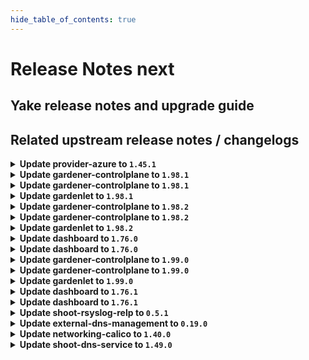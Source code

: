 ```yaml
---
hide_table_of_contents: true
---
```


# Release Notes next

## Yake release notes and upgrade guide

## Related upstream release notes / changelogs


<details>
<summary><b>Update provider-azure to <code>1.45.1</code></b></summary>

# [gardener/gardener-extension-provider-azure]

## 🐛 Bug Fixes

- `[OPERATOR]` Fix bug where only one infra mutator gets called by @AndreasBurger [#911]

## Docker Images
- gardener-extension-admission-azure: `europe-docker.pkg.dev/gardener-project/releases/gardener/extensions/admission-azure:v1.45.1`
- gardener-extension-provider-azure: `europe-docker.pkg.dev/gardener-project/releases/gardener/extensions/provider-azure:v1.45.1`


</details>

<details>
<summary><b>Update gardener-controlplane to <code>1.98.1</code></b></summary>

# [gardener/gardener]

## 🐛 Bug Fixes

- `[OPERATOR]` An issue causing gardenlet to panic while deleting `dependency-watchdog-access` secrets for workerless Shoots if the `status.technicalID` is not set for the Shoot is now fixed. by @shafeeqes [#10068]

## Helm Charts
- controlplane: `europe-docker.pkg.dev/gardener-project/releases/charts/gardener/controlplane:v1.98.1`
- gardenlet: `europe-docker.pkg.dev/gardener-project/releases/charts/gardener/gardenlet:v1.98.1`
- operator: `europe-docker.pkg.dev/gardener-project/releases/charts/gardener/operator:v1.98.1`
- resource-manager: `europe-docker.pkg.dev/gardener-project/releases/charts/gardener/resource-manager:v1.98.1`
## Docker Images
- admission-controller: `europe-docker.pkg.dev/gardener-project/releases/gardener/admission-controller:v1.98.1`
- apiserver: `europe-docker.pkg.dev/gardener-project/releases/gardener/apiserver:v1.98.1`
- controller-manager: `europe-docker.pkg.dev/gardener-project/releases/gardener/controller-manager:v1.98.1`
- gardenlet: `europe-docker.pkg.dev/gardener-project/releases/gardener/gardenlet:v1.98.1`
- node-agent: `europe-docker.pkg.dev/gardener-project/releases/gardener/node-agent:v1.98.1`
- operator: `europe-docker.pkg.dev/gardener-project/releases/gardener/operator:v1.98.1`
- resource-manager: `europe-docker.pkg.dev/gardener-project/releases/gardener/resource-manager:v1.98.1`
- scheduler: `europe-docker.pkg.dev/gardener-project/releases/gardener/scheduler:v1.98.1`


</details>

<details>
<summary><b>Update gardener-controlplane to <code>1.98.1</code></b></summary>

# [gardener/gardener]

## 🐛 Bug Fixes

- `[OPERATOR]` An issue causing gardenlet to panic while deleting `dependency-watchdog-access` secrets for workerless Shoots if the `status.technicalID` is not set for the Shoot is now fixed. by @shafeeqes [#10068]

## Helm Charts
- controlplane: `europe-docker.pkg.dev/gardener-project/releases/charts/gardener/controlplane:v1.98.1`
- gardenlet: `europe-docker.pkg.dev/gardener-project/releases/charts/gardener/gardenlet:v1.98.1`
- operator: `europe-docker.pkg.dev/gardener-project/releases/charts/gardener/operator:v1.98.1`
- resource-manager: `europe-docker.pkg.dev/gardener-project/releases/charts/gardener/resource-manager:v1.98.1`
## Docker Images
- admission-controller: `europe-docker.pkg.dev/gardener-project/releases/gardener/admission-controller:v1.98.1`
- apiserver: `europe-docker.pkg.dev/gardener-project/releases/gardener/apiserver:v1.98.1`
- controller-manager: `europe-docker.pkg.dev/gardener-project/releases/gardener/controller-manager:v1.98.1`
- gardenlet: `europe-docker.pkg.dev/gardener-project/releases/gardener/gardenlet:v1.98.1`
- node-agent: `europe-docker.pkg.dev/gardener-project/releases/gardener/node-agent:v1.98.1`
- operator: `europe-docker.pkg.dev/gardener-project/releases/gardener/operator:v1.98.1`
- resource-manager: `europe-docker.pkg.dev/gardener-project/releases/gardener/resource-manager:v1.98.1`
- scheduler: `europe-docker.pkg.dev/gardener-project/releases/gardener/scheduler:v1.98.1`


</details>

<details>
<summary><b>Update gardenlet to <code>1.98.1</code></b></summary>

# [gardener/gardener]

## 🐛 Bug Fixes

- `[OPERATOR]` An issue causing gardenlet to panic while deleting `dependency-watchdog-access` secrets for workerless Shoots if the `status.technicalID` is not set for the Shoot is now fixed. by @shafeeqes [#10068]

## Helm Charts
- controlplane: `europe-docker.pkg.dev/gardener-project/releases/charts/gardener/controlplane:v1.98.1`
- gardenlet: `europe-docker.pkg.dev/gardener-project/releases/charts/gardener/gardenlet:v1.98.1`
- operator: `europe-docker.pkg.dev/gardener-project/releases/charts/gardener/operator:v1.98.1`
- resource-manager: `europe-docker.pkg.dev/gardener-project/releases/charts/gardener/resource-manager:v1.98.1`
## Docker Images
- admission-controller: `europe-docker.pkg.dev/gardener-project/releases/gardener/admission-controller:v1.98.1`
- apiserver: `europe-docker.pkg.dev/gardener-project/releases/gardener/apiserver:v1.98.1`
- controller-manager: `europe-docker.pkg.dev/gardener-project/releases/gardener/controller-manager:v1.98.1`
- gardenlet: `europe-docker.pkg.dev/gardener-project/releases/gardener/gardenlet:v1.98.1`
- node-agent: `europe-docker.pkg.dev/gardener-project/releases/gardener/node-agent:v1.98.1`
- operator: `europe-docker.pkg.dev/gardener-project/releases/gardener/operator:v1.98.1`
- resource-manager: `europe-docker.pkg.dev/gardener-project/releases/gardener/resource-manager:v1.98.1`
- scheduler: `europe-docker.pkg.dev/gardener-project/releases/gardener/scheduler:v1.98.1`


</details>

<details>
<summary><b>Update gardener-controlplane to <code>1.98.2</code></b></summary>

# [gardener/gardener]

## 🏃 Others

- `[DEPENDENCY]` The following dependencies have been upgraded.  
  - github.com/gardener/autoscaler v1.29.0->v1.29.1  
  - github.com/gardener/autoscaler v1.28.2->v1.28.3  
  - github.com/gardener/autoscaler v1.27.2->v1.27.3 by @gardener-ci-robot [#10076]

## Helm Charts
- controlplane: `europe-docker.pkg.dev/gardener-project/releases/charts/gardener/controlplane:v1.98.2`
- gardenlet: `europe-docker.pkg.dev/gardener-project/releases/charts/gardener/gardenlet:v1.98.2`
- operator: `europe-docker.pkg.dev/gardener-project/releases/charts/gardener/operator:v1.98.2`
- resource-manager: `europe-docker.pkg.dev/gardener-project/releases/charts/gardener/resource-manager:v1.98.2`
## Docker Images
- admission-controller: `europe-docker.pkg.dev/gardener-project/releases/gardener/admission-controller:v1.98.2`
- apiserver: `europe-docker.pkg.dev/gardener-project/releases/gardener/apiserver:v1.98.2`
- controller-manager: `europe-docker.pkg.dev/gardener-project/releases/gardener/controller-manager:v1.98.2`
- gardenlet: `europe-docker.pkg.dev/gardener-project/releases/gardener/gardenlet:v1.98.2`
- node-agent: `europe-docker.pkg.dev/gardener-project/releases/gardener/node-agent:v1.98.2`
- operator: `europe-docker.pkg.dev/gardener-project/releases/gardener/operator:v1.98.2`
- resource-manager: `europe-docker.pkg.dev/gardener-project/releases/gardener/resource-manager:v1.98.2`
- scheduler: `europe-docker.pkg.dev/gardener-project/releases/gardener/scheduler:v1.98.2`


</details>

<details>
<summary><b>Update gardener-controlplane to <code>1.98.2</code></b></summary>

# [gardener/gardener]

## 🏃 Others

- `[DEPENDENCY]` The following dependencies have been upgraded.  
  - github.com/gardener/autoscaler v1.29.0->v1.29.1  
  - github.com/gardener/autoscaler v1.28.2->v1.28.3  
  - github.com/gardener/autoscaler v1.27.2->v1.27.3 by @gardener-ci-robot [#10076]

## Helm Charts
- controlplane: `europe-docker.pkg.dev/gardener-project/releases/charts/gardener/controlplane:v1.98.2`
- gardenlet: `europe-docker.pkg.dev/gardener-project/releases/charts/gardener/gardenlet:v1.98.2`
- operator: `europe-docker.pkg.dev/gardener-project/releases/charts/gardener/operator:v1.98.2`
- resource-manager: `europe-docker.pkg.dev/gardener-project/releases/charts/gardener/resource-manager:v1.98.2`
## Docker Images
- admission-controller: `europe-docker.pkg.dev/gardener-project/releases/gardener/admission-controller:v1.98.2`
- apiserver: `europe-docker.pkg.dev/gardener-project/releases/gardener/apiserver:v1.98.2`
- controller-manager: `europe-docker.pkg.dev/gardener-project/releases/gardener/controller-manager:v1.98.2`
- gardenlet: `europe-docker.pkg.dev/gardener-project/releases/gardener/gardenlet:v1.98.2`
- node-agent: `europe-docker.pkg.dev/gardener-project/releases/gardener/node-agent:v1.98.2`
- operator: `europe-docker.pkg.dev/gardener-project/releases/gardener/operator:v1.98.2`
- resource-manager: `europe-docker.pkg.dev/gardener-project/releases/gardener/resource-manager:v1.98.2`
- scheduler: `europe-docker.pkg.dev/gardener-project/releases/gardener/scheduler:v1.98.2`


</details>

<details>
<summary><b>Update gardenlet to <code>1.98.2</code></b></summary>

# [gardener/gardener]

## 🏃 Others

- `[DEPENDENCY]` The following dependencies have been upgraded.  
  - github.com/gardener/autoscaler v1.29.0->v1.29.1  
  - github.com/gardener/autoscaler v1.28.2->v1.28.3  
  - github.com/gardener/autoscaler v1.27.2->v1.27.3 by @gardener-ci-robot [#10076]

## Helm Charts
- controlplane: `europe-docker.pkg.dev/gardener-project/releases/charts/gardener/controlplane:v1.98.2`
- gardenlet: `europe-docker.pkg.dev/gardener-project/releases/charts/gardener/gardenlet:v1.98.2`
- operator: `europe-docker.pkg.dev/gardener-project/releases/charts/gardener/operator:v1.98.2`
- resource-manager: `europe-docker.pkg.dev/gardener-project/releases/charts/gardener/resource-manager:v1.98.2`
## Docker Images
- admission-controller: `europe-docker.pkg.dev/gardener-project/releases/gardener/admission-controller:v1.98.2`
- apiserver: `europe-docker.pkg.dev/gardener-project/releases/gardener/apiserver:v1.98.2`
- controller-manager: `europe-docker.pkg.dev/gardener-project/releases/gardener/controller-manager:v1.98.2`
- gardenlet: `europe-docker.pkg.dev/gardener-project/releases/gardener/gardenlet:v1.98.2`
- node-agent: `europe-docker.pkg.dev/gardener-project/releases/gardener/node-agent:v1.98.2`
- operator: `europe-docker.pkg.dev/gardener-project/releases/gardener/operator:v1.98.2`
- resource-manager: `europe-docker.pkg.dev/gardener-project/releases/gardener/resource-manager:v1.98.2`
- scheduler: `europe-docker.pkg.dev/gardener-project/releases/gardener/scheduler:v1.98.2`


</details>

<details>
<summary><b>Update dashboard to <code>1.76.0</code></b></summary>

# [gardener/dashboard]

## ⚠️ Breaking Changes

- `[USER]` DNS configuration is now maintained under `spec.extensions`. When modifying the DNS configuration of an existing shoot, the settings will be migrated to this new location, and the `syncProvidersFromShootSpecDNS` flag will be set to false by @grolu [#1888]
- `[USER]` The basic auth observability URLs and credentials are hidden if the OIDC observability URLs are displayed. Instead, fetch the credentials from the `<shootname>.monitoring` `Secret`. See also https://github.com/gardener/gardener/issues/9867 by @petersutter [#1899]
- `[DEVELOPER]` The local Vite dev server now starts on HTTPS at `https://localhost:8443` instead of `http://localhost:8080`. Run `yarn setup` to generate a server certificate and add the CA to the macOS keychain. by @holgerkoser [#1894]
## ✨ New Features

- `[USER]` Added support for DDNS / RFC2136 DNS provider by @grolu [#1889]
- `[USER]` Reflect search query on project clusters page in URL by @petersutter [#1952]
- `[USER]` The OIDC observability URLs can now be displayed for `Shoot` clusters, if enabled by the administrator by @petersutter [#1899]
- `[USER]` You can now configure custom shoot fields directly from the dashboard using the new editor, eliminating the need to use `kubectl`. by @petersutter [#1926]
- `[USER]` Enhanced DNS configuration logic to configure extension DNS settings in the `spec.extensions` section by @grolu [#1888]
- `[OPERATOR]` In order to mitigate Cross-Site Request Forgery (CSRF) attacks a random value is now part of the `state` parameter during the OIDC authorization code flow. by @holgerkoser [#1894]
- `[OPERATOR]` Added [host-prefix](https://owasp.org/www-project-web-security-testing-guide/v41/4-Web_Application_Security_Testing/06-Session_Management_Testing/02-Testing_for_Cookies_Attributes#host-prefix) to all cookie names. by @holgerkoser [#1894]
## 🐛 Bug Fixes

- `[DEVELOPER]` Fixed debugging issues by updating vscode-jest-runner config and scripts. by @holgerkoser [#1923]
## 🏃 Others

- `[USER]` Readiness Chips improvement: All `Shoot` constraints that are not in the condition `status != "True"` are shown. This includes conditions with statuses `"False"`, `"Unknown"` and `"Progressing"`. Previously, only constraints with an error code were displayed. by @petersutter [#1887]
- `[DEVELOPER]` Refactored store to use context and getters, and improved frontend components by eliminating fuzzy interfaces and direct store data mapping for better maintainability and quality. by @holgerkoser [#1838]

## Docker Images
- gardener-dashboard: `europe-docker.pkg.dev/gardener-project/releases/gardener/dashboard:1.76.0`


</details>

<details>
<summary><b>Update dashboard to <code>1.76.0</code></b></summary>

# [gardener/dashboard]

## ⚠️ Breaking Changes

- `[USER]` DNS configuration is now maintained under `spec.extensions`. When modifying the DNS configuration of an existing shoot, the settings will be migrated to this new location, and the `syncProvidersFromShootSpecDNS` flag will be set to false by @grolu [#1888]
- `[USER]` The basic auth observability URLs and credentials are hidden if the OIDC observability URLs are displayed. Instead, fetch the credentials from the `<shootname>.monitoring` `Secret`. See also https://github.com/gardener/gardener/issues/9867 by @petersutter [#1899]
- `[DEVELOPER]` The local Vite dev server now starts on HTTPS at `https://localhost:8443` instead of `http://localhost:8080`. Run `yarn setup` to generate a server certificate and add the CA to the macOS keychain. by @holgerkoser [#1894]
## ✨ New Features

- `[USER]` Added support for DDNS / RFC2136 DNS provider by @grolu [#1889]
- `[USER]` Reflect search query on project clusters page in URL by @petersutter [#1952]
- `[USER]` The OIDC observability URLs can now be displayed for `Shoot` clusters, if enabled by the administrator by @petersutter [#1899]
- `[USER]` You can now configure custom shoot fields directly from the dashboard using the new editor, eliminating the need to use `kubectl`. by @petersutter [#1926]
- `[USER]` Enhanced DNS configuration logic to configure extension DNS settings in the `spec.extensions` section by @grolu [#1888]
- `[OPERATOR]` In order to mitigate Cross-Site Request Forgery (CSRF) attacks a random value is now part of the `state` parameter during the OIDC authorization code flow. by @holgerkoser [#1894]
- `[OPERATOR]` Added [host-prefix](https://owasp.org/www-project-web-security-testing-guide/v41/4-Web_Application_Security_Testing/06-Session_Management_Testing/02-Testing_for_Cookies_Attributes#host-prefix) to all cookie names. by @holgerkoser [#1894]
## 🐛 Bug Fixes

- `[DEVELOPER]` Fixed debugging issues by updating vscode-jest-runner config and scripts. by @holgerkoser [#1923]
## 🏃 Others

- `[USER]` Readiness Chips improvement: All `Shoot` constraints that are not in the condition `status != "True"` are shown. This includes conditions with statuses `"False"`, `"Unknown"` and `"Progressing"`. Previously, only constraints with an error code were displayed. by @petersutter [#1887]
- `[DEVELOPER]` Refactored store to use context and getters, and improved frontend components by eliminating fuzzy interfaces and direct store data mapping for better maintainability and quality. by @holgerkoser [#1838]

## Docker Images
- gardener-dashboard: `europe-docker.pkg.dev/gardener-project/releases/gardener/dashboard:1.76.0`


</details>

<details>
<summary><b>Update gardener-controlplane to <code>1.99.0</code></b></summary>

# [gardener/gardener]

## 🐛 Bug Fixes

- `[OPERATOR]` Merge the CoreDNS and Node Local DNS dashboards into a single improved DNS dashboard by @vicwicker [#10034]
## 🏃 Others

- `[DEPENDENCY]` The `europe-docker.pkg.dev/gardener-project/releases/3rd/kubernetesui/metrics-scraper` image has been updated to `v1.0.9`. by @gardener-ci-robot [#10055]
- `[DEPENDENCY]` The `quay.io/prometheus/prometheus` image has been updated to `v2.53.1`. by @gardener-ci-robot [#10104]
- `[DEPENDENCY]` The `credativ/vali` image has been updated to `v2.2.17`. [Release Notes](https://togithub.com/credativ/vali/releases/tag/v2.2.17) by @gardener-ci-robot [#10069]
- `[DEPENDENCY]` The `quay.io/prometheus/prometheus` image has been updated to `v2.53.0`. by @gardener-ci-robot [#10002]
- `[DEPENDENCY]` The `envoyproxy/envoy` image has been updated to `v1.30.4`. [Release Notes](https://togithub.com/envoyproxy/envoy/releases/tag/v1.30.4) by @gardener-ci-robot [#10048]
- `[DEPENDENCY]` The `europe-docker.pkg.dev/gardener-project/releases/3rd/kubernetesui/dashboard` image has been updated to `v2.7.0`. by @gardener-ci-robot [#10057]
- `[DEPENDENCY]` The `europe-docker.pkg.dev/gardener-project/releases/3rd/alpine` image has been updated to `3.19.2`. by @gardener-ci-robot [#10054]
- `[DEPENDENCY]` The `gcr.io/istio-release/pilot` image has been updated to `1.21.4`. by @gardener-ci-robot [#10043]
- `[DEPENDENCY]` The `registry.k8s.io/ingress-nginx/controller-chroot` image has been updated to `v1.10.2`. by @gardener-ci-robot [#10084]
- `[DEPENDENCY]` The `registry.k8s.io/ingress-nginx/controller-chroot` image has been updated to `v1.11.0`. by @gardener-ci-robot [#10089]
- `[DEPENDENCY]` The `credativ/plutono` image has been updated to `v7.5.32`. [Release Notes](https://togithub.com/credativ/plutono/releases/tag/v7.5.32) by @gardener-ci-robot [#10074]
- `[OPERATOR]` [OPERATOR] Optional deployment of cert-management component by @MartinWeindel [#9957]
- `[OPERATOR]` Adds the garden_seed_info metric to the longterm prometheus scrape config by @dmahmalat-sap [#10016]
- `[OPERATOR]` Gardener logging stack now features fluent-bit v3. by @nickytd [#10064]
- `[OPERATOR]` Infrastructure extensions can now propagate networking ranges (nodes, pods & services) to the shoot status. by @ScheererJ [#9998]
- `[USER]` Erroneous warnings for incomplete shoots credentials rotation has been fixed. by @oliver-goetz [#10059]

## Helm Charts
- controlplane: `europe-docker.pkg.dev/gardener-project/releases/charts/gardener/controlplane:v1.99.0`
- gardenlet: `europe-docker.pkg.dev/gardener-project/releases/charts/gardener/gardenlet:v1.99.0`
- operator: `europe-docker.pkg.dev/gardener-project/releases/charts/gardener/operator:v1.99.0`
- resource-manager: `europe-docker.pkg.dev/gardener-project/releases/charts/gardener/resource-manager:v1.99.0`
## Docker Images
- admission-controller: `europe-docker.pkg.dev/gardener-project/releases/gardener/admission-controller:v1.99.0`
- apiserver: `europe-docker.pkg.dev/gardener-project/releases/gardener/apiserver:v1.99.0`
- controller-manager: `europe-docker.pkg.dev/gardener-project/releases/gardener/controller-manager:v1.99.0`
- gardenlet: `europe-docker.pkg.dev/gardener-project/releases/gardener/gardenlet:v1.99.0`
- node-agent: `europe-docker.pkg.dev/gardener-project/releases/gardener/node-agent:v1.99.0`
- operator: `europe-docker.pkg.dev/gardener-project/releases/gardener/operator:v1.99.0`
- resource-manager: `europe-docker.pkg.dev/gardener-project/releases/gardener/resource-manager:v1.99.0`
- scheduler: `europe-docker.pkg.dev/gardener-project/releases/gardener/scheduler:v1.99.0`


</details>

<details>
<summary><b>Update gardener-controlplane to <code>1.99.0</code></b></summary>

# [gardener/gardener]

## 🐛 Bug Fixes

- `[OPERATOR]` Merge the CoreDNS and Node Local DNS dashboards into a single improved DNS dashboard by @vicwicker [#10034]
## 🏃 Others

- `[DEPENDENCY]` The `europe-docker.pkg.dev/gardener-project/releases/3rd/kubernetesui/metrics-scraper` image has been updated to `v1.0.9`. by @gardener-ci-robot [#10055]
- `[DEPENDENCY]` The `quay.io/prometheus/prometheus` image has been updated to `v2.53.1`. by @gardener-ci-robot [#10104]
- `[DEPENDENCY]` The `credativ/vali` image has been updated to `v2.2.17`. [Release Notes](https://togithub.com/credativ/vali/releases/tag/v2.2.17) by @gardener-ci-robot [#10069]
- `[DEPENDENCY]` The `quay.io/prometheus/prometheus` image has been updated to `v2.53.0`. by @gardener-ci-robot [#10002]
- `[DEPENDENCY]` The `envoyproxy/envoy` image has been updated to `v1.30.4`. [Release Notes](https://togithub.com/envoyproxy/envoy/releases/tag/v1.30.4) by @gardener-ci-robot [#10048]
- `[DEPENDENCY]` The `europe-docker.pkg.dev/gardener-project/releases/3rd/kubernetesui/dashboard` image has been updated to `v2.7.0`. by @gardener-ci-robot [#10057]
- `[DEPENDENCY]` The `europe-docker.pkg.dev/gardener-project/releases/3rd/alpine` image has been updated to `3.19.2`. by @gardener-ci-robot [#10054]
- `[DEPENDENCY]` The `gcr.io/istio-release/pilot` image has been updated to `1.21.4`. by @gardener-ci-robot [#10043]
- `[DEPENDENCY]` The `registry.k8s.io/ingress-nginx/controller-chroot` image has been updated to `v1.10.2`. by @gardener-ci-robot [#10084]
- `[DEPENDENCY]` The `registry.k8s.io/ingress-nginx/controller-chroot` image has been updated to `v1.11.0`. by @gardener-ci-robot [#10089]
- `[DEPENDENCY]` The `credativ/plutono` image has been updated to `v7.5.32`. [Release Notes](https://togithub.com/credativ/plutono/releases/tag/v7.5.32) by @gardener-ci-robot [#10074]
- `[OPERATOR]` [OPERATOR] Optional deployment of cert-management component by @MartinWeindel [#9957]
- `[OPERATOR]` Adds the garden_seed_info metric to the longterm prometheus scrape config by @dmahmalat-sap [#10016]
- `[OPERATOR]` Gardener logging stack now features fluent-bit v3. by @nickytd [#10064]
- `[OPERATOR]` Infrastructure extensions can now propagate networking ranges (nodes, pods & services) to the shoot status. by @ScheererJ [#9998]
- `[USER]` Erroneous warnings for incomplete shoots credentials rotation has been fixed. by @oliver-goetz [#10059]

## Helm Charts
- controlplane: `europe-docker.pkg.dev/gardener-project/releases/charts/gardener/controlplane:v1.99.0`
- gardenlet: `europe-docker.pkg.dev/gardener-project/releases/charts/gardener/gardenlet:v1.99.0`
- operator: `europe-docker.pkg.dev/gardener-project/releases/charts/gardener/operator:v1.99.0`
- resource-manager: `europe-docker.pkg.dev/gardener-project/releases/charts/gardener/resource-manager:v1.99.0`
## Docker Images
- admission-controller: `europe-docker.pkg.dev/gardener-project/releases/gardener/admission-controller:v1.99.0`
- apiserver: `europe-docker.pkg.dev/gardener-project/releases/gardener/apiserver:v1.99.0`
- controller-manager: `europe-docker.pkg.dev/gardener-project/releases/gardener/controller-manager:v1.99.0`
- gardenlet: `europe-docker.pkg.dev/gardener-project/releases/gardener/gardenlet:v1.99.0`
- node-agent: `europe-docker.pkg.dev/gardener-project/releases/gardener/node-agent:v1.99.0`
- operator: `europe-docker.pkg.dev/gardener-project/releases/gardener/operator:v1.99.0`
- resource-manager: `europe-docker.pkg.dev/gardener-project/releases/gardener/resource-manager:v1.99.0`
- scheduler: `europe-docker.pkg.dev/gardener-project/releases/gardener/scheduler:v1.99.0`


</details>

<details>
<summary><b>Update gardenlet to <code>1.99.0</code></b></summary>

# [gardener/gardener]

## 🐛 Bug Fixes

- `[OPERATOR]` Merge the CoreDNS and Node Local DNS dashboards into a single improved DNS dashboard by @vicwicker [#10034]
## 🏃 Others

- `[DEPENDENCY]` The `europe-docker.pkg.dev/gardener-project/releases/3rd/kubernetesui/metrics-scraper` image has been updated to `v1.0.9`. by @gardener-ci-robot [#10055]
- `[DEPENDENCY]` The `quay.io/prometheus/prometheus` image has been updated to `v2.53.1`. by @gardener-ci-robot [#10104]
- `[DEPENDENCY]` The `credativ/vali` image has been updated to `v2.2.17`. [Release Notes](https://togithub.com/credativ/vali/releases/tag/v2.2.17) by @gardener-ci-robot [#10069]
- `[DEPENDENCY]` The `quay.io/prometheus/prometheus` image has been updated to `v2.53.0`. by @gardener-ci-robot [#10002]
- `[DEPENDENCY]` The `envoyproxy/envoy` image has been updated to `v1.30.4`. [Release Notes](https://togithub.com/envoyproxy/envoy/releases/tag/v1.30.4) by @gardener-ci-robot [#10048]
- `[DEPENDENCY]` The `europe-docker.pkg.dev/gardener-project/releases/3rd/kubernetesui/dashboard` image has been updated to `v2.7.0`. by @gardener-ci-robot [#10057]
- `[DEPENDENCY]` The `europe-docker.pkg.dev/gardener-project/releases/3rd/alpine` image has been updated to `3.19.2`. by @gardener-ci-robot [#10054]
- `[DEPENDENCY]` The `gcr.io/istio-release/pilot` image has been updated to `1.21.4`. by @gardener-ci-robot [#10043]
- `[DEPENDENCY]` The `registry.k8s.io/ingress-nginx/controller-chroot` image has been updated to `v1.10.2`. by @gardener-ci-robot [#10084]
- `[DEPENDENCY]` The `registry.k8s.io/ingress-nginx/controller-chroot` image has been updated to `v1.11.0`. by @gardener-ci-robot [#10089]
- `[DEPENDENCY]` The `credativ/plutono` image has been updated to `v7.5.32`. [Release Notes](https://togithub.com/credativ/plutono/releases/tag/v7.5.32) by @gardener-ci-robot [#10074]
- `[OPERATOR]` [OPERATOR] Optional deployment of cert-management component by @MartinWeindel [#9957]
- `[OPERATOR]` Adds the garden_seed_info metric to the longterm prometheus scrape config by @dmahmalat-sap [#10016]
- `[OPERATOR]` Gardener logging stack now features fluent-bit v3. by @nickytd [#10064]
- `[OPERATOR]` Infrastructure extensions can now propagate networking ranges (nodes, pods & services) to the shoot status. by @ScheererJ [#9998]
- `[USER]` Erroneous warnings for incomplete shoots credentials rotation has been fixed. by @oliver-goetz [#10059]

## Helm Charts
- controlplane: `europe-docker.pkg.dev/gardener-project/releases/charts/gardener/controlplane:v1.99.0`
- gardenlet: `europe-docker.pkg.dev/gardener-project/releases/charts/gardener/gardenlet:v1.99.0`
- operator: `europe-docker.pkg.dev/gardener-project/releases/charts/gardener/operator:v1.99.0`
- resource-manager: `europe-docker.pkg.dev/gardener-project/releases/charts/gardener/resource-manager:v1.99.0`
## Docker Images
- admission-controller: `europe-docker.pkg.dev/gardener-project/releases/gardener/admission-controller:v1.99.0`
- apiserver: `europe-docker.pkg.dev/gardener-project/releases/gardener/apiserver:v1.99.0`
- controller-manager: `europe-docker.pkg.dev/gardener-project/releases/gardener/controller-manager:v1.99.0`
- gardenlet: `europe-docker.pkg.dev/gardener-project/releases/gardener/gardenlet:v1.99.0`
- node-agent: `europe-docker.pkg.dev/gardener-project/releases/gardener/node-agent:v1.99.0`
- operator: `europe-docker.pkg.dev/gardener-project/releases/gardener/operator:v1.99.0`
- resource-manager: `europe-docker.pkg.dev/gardener-project/releases/gardener/resource-manager:v1.99.0`
- scheduler: `europe-docker.pkg.dev/gardener-project/releases/gardener/scheduler:v1.99.0`


</details>

<details>
<summary><b>Update dashboard to <code>1.76.1</code></b></summary>

# [gardener/dashboard]

## 🐛 Bug Fixes

- `[USER]` Fixed a bug where navigating between cluster details pages caused new ticket titles to inherit the title from the previously viewed cluster by @petersutter [#1976]

## Docker Images
- gardener-dashboard: `europe-docker.pkg.dev/gardener-project/releases/gardener/dashboard:1.76.1`


</details>

<details>
<summary><b>Update dashboard to <code>1.76.1</code></b></summary>

# [gardener/dashboard]

## 🐛 Bug Fixes

- `[USER]` Fixed a bug where navigating between cluster details pages caused new ticket titles to inherit the title from the previously viewed cluster by @petersutter [#1976]

## Docker Images
- gardener-dashboard: `europe-docker.pkg.dev/gardener-project/releases/gardener/dashboard:1.76.1`


</details>

<details>
<summary><b>Update shoot-rsyslog-relp to <code>0.5.1</code></b></summary>

# [gardener/gardener-extension-shoot-rsyslog-relp]

## 🏃 Others

- `[OPERATOR]` The memory of the `rsyslog.service` systemd unit is now limited via a drop-in config. The following configurations are used: `MemoryMin=15M`, `MemoryHigh=150M`, `MemoryMax=300M`, `MemorySwapMax=0` by @plkokanov [#139]

## Docker Images
- gardener-extension-shoot-rsyslog-relp-admission: `europe-docker.pkg.dev/gardener-project/releases/gardener/extensions/shoot-rsyslog-relp-admission:v0.5.1`
- gardener-extension-shoot-rsyslog-relp: `europe-docker.pkg.dev/gardener-project/releases/gardener/extensions/shoot-rsyslog-relp:v0.5.1`


</details>

<details>
<summary><b>Update external-dns-management to <code>0.19.0</code></b></summary>

# [gardener/external-dns-management]

## ✨ New Features

- `[OPERATOR]` The address lookups for domain names in `DNSEntries` to create  `A` or `AAAA` records has been moved to a separate background processing to avoid periodic reconciliation of such `DNSEntries`.  
  Additionally, it is now possible to create `A` or `AAAA` records instead of a `CNAME` record for a single domain name target by specifying `.spec.resolveTargetsToAddresses: true`. by @MartinWeindel [#377]
## 🏃 Others

- `[OPERATOR]` Bumps golang from 1.22.4 to 1.22.5. by @dependabot[bot] [#376]

## Docker Images
- dns-controller-manager: `europe-docker.pkg.dev/gardener-project/releases/dns-controller-manager:v0.19.0`


</details>

<details>
<summary><b>Update networking-calico to <code>1.40.0</code></b></summary>

# [gardener/gardener-extension-networking-calico]

## 🏃 Others

- `[OPERATOR]` This extension is now using the new way of providing monitoring configuration (ref [GEP-19](https://github.com/gardener/gardener/blob/master/docs/proposals/19-migrating-observability-stack-to-operators.md)) in case a shoot cluster's Prometheus has been migrated to management via `prometheus-operator`. by @rfranzke [#394]
- `[OPERATOR]` A `priorityClassName` can now be set for the admission deployment via the `gardener-extension-admission-calico` Helm chart. by @timuthy [#437]
- `[OPERATOR]` Downgraded calico-cni container to v3.27.0 to prevent cni copy failures. by @ScheererJ [#404]
- `[OPERATOR]` allow users to enable node to node wireguard encryption by @hown3d [#381]
- `[OPERATOR]` Enable automatic MTU detection as default. by @axel7born [#387]
- `[OPERATOR]` Update calico to `v3.27.4`. by @DockToFuture [#440]

## Docker Images
- gardener-extension-admission-calico: `europe-docker.pkg.dev/gardener-project/releases/gardener/extensions/admission-calico:v1.40.0`
- gardener-extension-networking-calico: `europe-docker.pkg.dev/gardener-project/releases/gardener/extensions/networking-calico:v1.40.0`


</details>

<details>
<summary><b>Update shoot-dns-service to <code>1.49.0</code></b></summary>

# [gardener/gardener-extension-shoot-dns-service]

## 🏃 Others

- `[OPERATOR]` Bumps github.com/gardener/gardener from 1.96.1 to 1.97.0. by @dependabot[bot] [#342]
- `[OPERATOR]` A `priorityClassName` can now be set for the admission deployment via the `gardener-extension-admission-shoot-dns-service` Helm chart. by @timuthy [#353]
- `[OPERATOR]` Bumps github.com/gardener/gardener from 1.95.0 to 1.96.1. by @dependabot[bot] [#336]
- `[OPERATOR]` Bumps github.com/gardener/gardener from 1.97.0 to 1.98.0. by @dependabot[bot] [#346]
- `[OPERATOR]` Bumps golang from 1.22.3 to 1.22.4. by @dependabot[bot] [#338]
- `[OPERATOR]` Bumps github.com/gardener/gardener from 1.98.0 to 1.99.0. by @dependabot[bot] [#355]
# [gardener/external-dns-management]

## ✨ New Features

- `[OPERATOR]` The address lookups for domain names in `DNSEntries` to create  `A` or `AAAA` records has been moved to a separate background processing to avoid periodic reconciliation of such `DNSEntries`.  
  Additionally, it is now possible to create `A` or `AAAA` records instead of a `CNAME` record for a single domain name target by specifying `.spec.resolveTargetsToAddresses: true`. by @MartinWeindel [gardener/external-dns-management#377]
## 🏃 Others

- `[OPERATOR]` Bumps golang from 1.22.4 to 1.22.5. by @dependabot[bot] [gardener/external-dns-management#376]
- `[OPERATOR]` Update golang from `1.22.3` to `1.22.4` by @MartinWeindel [gardener/external-dns-management#372]

## Docker Images
- gardener-extension-admission-shoot-dns-service: `europe-docker.pkg.dev/gardener-project/releases/gardener/extensions/admission-shoot-dns-service:v1.49.0`
- gardener-extension-shoot-dns-service: `europe-docker.pkg.dev/gardener-project/releases/gardener/extensions/shoot-dns-service:v1.49.0`


</details>
